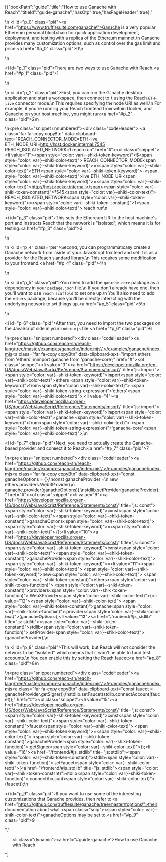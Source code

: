 [{"bookPath":"guide","title":"How to use Ganache with Reach","titleId":"guide-ganache","hasOtp":true,"hasPageHeader":true},"<p>\n  <i id=\"p_0\" class=\"pid\"></i><a href=\"https://www.trufflesuite.com/ganache\">Ganache</a> is a very popular Ethereum personal blockchain for quick application development, deployment, and testing with a replica of the Ethereum mainnet.\n  Ganache provides many customization options, such as control over the gas limit and price.<a href=\"#p_0\" class=\"pid\">0</a>\n</p>\n<p><i id=\"p_1\" class=\"pid\"></i>There are two ways to use Ganache with Reach.<a href=\"#p_1\" class=\"pid\">1</a></p>\n<p>\n  <i id=\"p_2\" class=\"pid\"></i>First, you can run the Ganache desktop application and start a workspace, then connect to it using the Reach <code>ETH-live</code> connector mode.\n  This requires specifying the node URI as well.\n  For example, if you're running your Reach frontend from within Docker, and Ganache on your host machine, you might run:<a href=\"#p_2\" class=\"pid\">2</a>\n</p>\n<pre class=\"snippet unnumbered\"><div class=\"codeHeader\">&nbsp;<a class=\"far fa-copy copyBtn\" data-clipboard-text=\"REACH_CONNECTOR_MODE=ETH-live ETH_NODE_URI=http://host.docker.internal:7545 REACH_ISOLATED_NETWORK=1 reach run\" href=\"#\"></a></div><ol class=\"snippet\"><li value=\"1\"><span style=\"color: var(--shiki-token-keyword)\">$</span><span style=\"color: var(--shiki-color-text)\"> REACH_CONNECTOR_MODE</span><span style=\"color: var(--shiki-token-keyword)\">=</span><span style=\"color: var(--shiki-color-text)\">ETH</span><span style=\"color: var(--shiki-token-keyword)\">-</span><span style=\"color: var(--shiki-color-text)\">live ETH_NODE_URI</span><span style=\"color: var(--shiki-token-keyword)\">=</span><span style=\"color: var(--shiki-color-text)\">http://host.docker.internal:</span><span style=\"color: var(--shiki-token-constant)\">7545</span><span style=\"color: var(--shiki-color-text)\"> REACH_ISOLATED_NETWORK</span><span style=\"color: var(--shiki-token-keyword)\">=</span><span style=\"color: var(--shiki-token-constant)\">1</span><span style=\"color: var(--shiki-color-text)\"> reach run</span></li></ol></pre>\n<p><i id=\"p_3\" class=\"pid\"></i>This sets the Ethereum URI to the host machine's port and instructs Reach that the network is \"isolated\", which means it is for testing.<a href=\"#p_3\" class=\"pid\">3</a></p>\n<p>\n  <i id=\"p_4\" class=\"pid\"></i>Second, you can programmatically create a Ganache network from inside of your JavaScript frontend and set it is as a provider for the Reach standard library.\n  This requires some modification to your frontend.<a href=\"#p_4\" class=\"pid\">4</a>\n</p>\n<p>\n  <i id=\"p_5\" class=\"pid\"></i>You need to add the <code>ganache-core</code> package as a dependency in your <code>package.json</code> file.\n  If you don't already have one, then you'll want to use <code>reach scaffold</code> to set one up.\n  You'll also need to add the <code>ethers</code> package, because you'll be directly interacting with the underlying network to set things up.<a href=\"#p_5\" class=\"pid\">5</a>\n</p>\n<p><i id=\"p_6\" class=\"pid\"></i>After that, you need to import the two packages on the JavaScript side in your <code>index.mjs</code> file:<a href=\"#p_6\" class=\"pid\">6</a></p>\n<pre class=\"snippet numbered\"><div class=\"codeHeader\"><a href=\"https://github.com/reach-sh/reach-lang/tree/master/examples/ganache/index.mjs\">/examples/ganache/index.mjs</a><a class=\"far fa-copy copyBtn\" data-clipboard-text=\"import ethers from 'ethers';\nimport ganache from 'ganache-core';\" href=\"#\"></a></div><ol class=\"snippet\"><li value=\"3\"><a href=\"https://developer.mozilla.org/en-US/docs/Web/JavaScript/Reference/Statements/import\" title=\"js: import\"><span style=\"color: var(--shiki-token-keyword)\">import</span></a><span style=\"color: var(--shiki-color-text)\"> ethers </span><span style=\"color: var(--shiki-token-keyword)\">from</span><span style=\"color: var(--shiki-color-text)\"> </span><span style=\"color: var(--shiki-token-string-expression)\">'ethers'</span><span style=\"color: var(--shiki-color-text)\">;</span></li><li value=\"4\"><a href=\"https://developer.mozilla.org/en-US/docs/Web/JavaScript/Reference/Statements/import\" title=\"js: import\"><span style=\"color: var(--shiki-token-keyword)\">import</span></a><span style=\"color: var(--shiki-color-text)\"> ganache </span><span style=\"color: var(--shiki-token-keyword)\">from</span><span style=\"color: var(--shiki-color-text)\"> </span><span style=\"color: var(--shiki-token-string-expression)\">'ganache-core'</span><span style=\"color: var(--shiki-color-text)\">;</span></li></ol></pre>\n<p><i id=\"p_7\" class=\"pid\"></i>Next, you need to actually create the Ganache-based provider and connect it to Reach:<a href=\"#p_7\" class=\"pid\">7</a></p>\n<pre class=\"snippet numbered\"><div class=\"codeHeader\"><a href=\"https://github.com/reach-sh/reach-lang/tree/master/examples/ganache/index.mjs\">/examples/ganache/index.mjs</a><a class=\"far fa-copy copyBtn\" data-clipboard-text=\"const ganacheOptions = {};\nconst ganacheProvider =\n  new ethers.providers.Web3Provider(\n    ganache.provider(ganacheOptions));\nstdlib.setProvider(ganacheProvider);\" href=\"#\"></a></div><ol class=\"snippet\"><li value=\"9\"><a href=\"https://developer.mozilla.org/en-US/docs/Web/JavaScript/Reference/Statements/const\" title=\"js: const\"><span style=\"color: var(--shiki-token-keyword)\">const</span></a><span style=\"color: var(--shiki-color-text)\"> </span><span style=\"color: var(--shiki-token-constant)\">ganacheOptions</span><span style=\"color: var(--shiki-color-text)\"> </span><span style=\"color: var(--shiki-token-keyword)\">=</span><span style=\"color: var(--shiki-color-text)\"> {};</span></li><li value=\"10\"><a href=\"https://developer.mozilla.org/en-US/docs/Web/JavaScript/Reference/Statements/const\" title=\"js: const\"><span style=\"color: var(--shiki-token-keyword)\">const</span></a><span style=\"color: var(--shiki-color-text)\"> </span><span style=\"color: var(--shiki-token-constant)\">ganacheProvider</span><span style=\"color: var(--shiki-color-text)\"> </span><span style=\"color: var(--shiki-token-keyword)\">=</span></li><li value=\"11\"><span style=\"color: var(--shiki-color-text)\">  </span><span style=\"color: var(--shiki-token-keyword)\">new</span><span style=\"color: var(--shiki-color-text)\"> </span><span style=\"color: var(--shiki-token-constant)\">ethers</span><span style=\"color: var(--shiki-token-function)\">.</span><span style=\"color: var(--shiki-token-constant)\">providers</span><span style=\"color: var(--shiki-token-function)\">.Web3Provider</span><span style=\"color: var(--shiki-color-text)\">(</span></li><li value=\"12\"><span style=\"color: var(--shiki-color-text)\">    </span><span style=\"color: var(--shiki-token-constant)\">ganache</span><span style=\"color: var(--shiki-token-function)\">.provider</span><span style=\"color: var(--shiki-color-text)\">(ganacheOptions));</span></li><li value=\"13\"><a href=\"/frontend/#js_stdlib\" title=\"js: stdlib\"><span style=\"color: var(--shiki-token-constant)\">stdlib</span></a><span style=\"color: var(--shiki-token-function)\">.setProvider</span><span style=\"color: var(--shiki-color-text)\">(ganacheProvider);</span></li></ol></pre>\n<p>\n  <i id=\"p_8\" class=\"pid\"></i>This will work, but Reach will not consider the network to be \"isolated\", which means that it won't be able to fund test accounts.\n  You can enable this by setting the Reach faucet:<a href=\"#p_8\" class=\"pid\">8</a>\n</p>\n<pre class=\"snippet numbered\"><div class=\"codeHeader\"><a href=\"https://github.com/reach-sh/reach-lang/tree/master/examples/ganache/index.mjs\">/examples/ganache/index.mjs</a><a class=\"far fa-copy copyBtn\" data-clipboard-text=\"const faucet = ganacheProvider.getSigner();\nstdlib.setFaucet(stdlib.connectAccount(faucet));\" href=\"#\"></a></div><ol class=\"snippet\"><li value=\"15\"><a href=\"https://developer.mozilla.org/en-US/docs/Web/JavaScript/Reference/Statements/const\" title=\"js: const\"><span style=\"color: var(--shiki-token-keyword)\">const</span></a><span style=\"color: var(--shiki-color-text)\"> </span><span style=\"color: var(--shiki-token-constant)\">faucet</span><span style=\"color: var(--shiki-color-text)\"> </span><span style=\"color: var(--shiki-token-keyword)\">=</span><span style=\"color: var(--shiki-color-text)\"> </span><span style=\"color: var(--shiki-token-constant)\">ganacheProvider</span><span style=\"color: var(--shiki-token-function)\">.getSigner</span><span style=\"color: var(--shiki-color-text)\">();</span></li><li value=\"16\"><a href=\"/frontend/#js_stdlib\" title=\"js: stdlib\"><span style=\"color: var(--shiki-token-constant)\">stdlib</span></a><span style=\"color: var(--shiki-token-function)\">.setFaucet</span><span style=\"color: var(--shiki-color-text)\">(</span><a href=\"/frontend/#js_stdlib\" title=\"js: stdlib\"><span style=\"color: var(--shiki-token-constant)\">stdlib</span></a><span style=\"color: var(--shiki-token-function)\">.connectAccount</span><span style=\"color: var(--shiki-color-text)\">(faucet));</span></li></ol></pre>\n<p><i id=\"p_9\" class=\"pid\"></i>If you want to use some of the interesting customizations that Ganache provides, then refer to <a href=\"https://github.com/trufflesuite/ganache/tree/master#options\">their documentation</a> about what <span class=\"snip\"><span style=\"color: var(--shiki-color-text)\">ganacheOptions</span></span> may be set to.<a href=\"#p_9\" class=\"pid\">9</a></p>","<ul><li class=\"dynamic\"><a href=\"#guide-ganache\">How to use Ganache with Reach</a></li></ul>"]